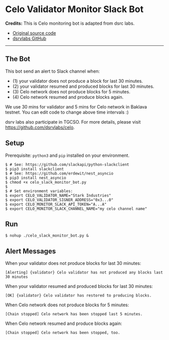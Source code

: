 # Celo Validator Monitor Slack Bot

**Credits:**
This is Celo monitoring bot is adapted from dsrc labs.
- [Original source code](https://github.com/dsrvlabs/celo-validator-monitoring)
- [dsrvlabs GitHub](https://github.com/dsrvlabs)

---

## The Bot

This bot send an alert to Slack channel when:
- (1) your validator does not produce a block for last 30 minutes.
- (2) your validator resumed and produced blocks for last 30 minutes.
- (3) Celo network does not produce blocks for 5 minutes.
- (4) Celo network resumed and produce blocks again.

We use 30 mins for validator and 5 mins for Celo network in Baklava testnet.
You can edit code to change above time intervals :)

dsrv labs also participate in TGCSO. For more details, please visit https://github.com/dsrvlabs/celo.

## Setup

Prerequisite: `python3` and `pip` installed on your environment.
```shell
$ # See: https://github.com/slackapi/python-slackclient
$ pip3 install slackclient
$ # See: https://github.com/erdewit/nest_asyncio
$ pip3 install nest_asyncio
$ chmod +x celo_slack_monitor_bot.py
$
$ # Set environment variables:
$ export CELO_VALIDATOR_NAME="Stark Industries"
$ export CELO_VALIDATOR_SIGNER_ADDRESS="0x3...0"
$ export CELO_MONITOR_SLACK_API_TOKEN="A...A"
$ export CELO_MONITOR_SLACK_CHANNEL_NAME="my celo channel name"
```

## Run

```shell
$ nohup ./celo_slack_monitor_bot.py &
```

## Alert Messages

When your validator does not produce blocks for last 30 minutes:

```
[Alerting] {validator} Celo validator has not produced any blocks last 30 minutes
```

When your validator resumed and produced blocks for last 30 minutes:

```
[OK] {validator} Celo validator has restored to producing blocks.
```

When Celo network does not produce blocks for 5 minutes:
```
[Chain stopped] Celo network has been stopped last 5 minutes.
```

When Celo network resumed and produce blocks again:
```
[Chain stopped] Celo network has been stopped, too.
```
